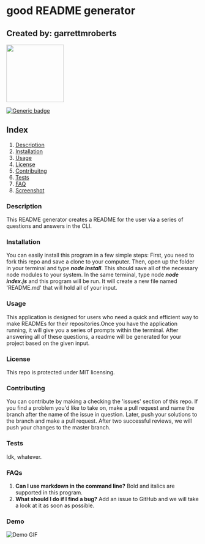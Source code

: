 
# good README generator
  
## Created by: garrettmroberts

<img src="https://avatars0.githubusercontent.com/u/45220795?v=4" height="150px" />

[![Generic badge](https://img.shields.io/badge/Contact_at-<user_has_no_public_email>-<COLOR>.svg)](https://shields.io/)

## Index

1. [Description](#description)
2. [Installation](#installation)
3. [Usage](#usage)
4. [License](#license)
5. [Contribuitng](#contributing)
6. [Tests](#tests)
7. [FAQ](#questions)
8. [Screenshot](#screenshot)

<a name="description"></a>

### Description

This README generator creates a README for the user via a series of questions and answers in the CLI.

<a name="installation"></a>

### Installation

You can easily  install this program in a few simple steps: First, you need to fork this repo and save a clone to your computer. Then, open up the folder in your terminal and type **_node install_**.  This should save all of the necessary node modules to your system. In the same terminal, type node **_node index.js_** and this program will be run.  It will create a new file named 'README.md' that will hold all of your input.

<a name="usage"></a>

### Usage

This application is designed for users who need a quick and efficient way to make READMEs for their repositories.Once you have the application running, it will give you a series of prompts within the terminal.  After answering all of these questions, a readme will be generated for your project based on the given input.

<a name="license"></a>

### License

This repo is protected under MIT licensing.

<a name="contributing"></a>

### Contributing

You can contribute by making a checking the 'issues' section of this repo.  If you find a problem you'd like to take on, make a pull request and name the branch after the name of the issue in question.  Later, push your solutions to the branch and make a pull request.  After two successful reviews, we will push your changes to the master branch.

<a name="tests"></a>

### Tests

Idk, whatever.

<a name="questions"></a>

### FAQs

 1. **Can I use markdown in the command line?** Bold and italics are supported in this program. 
 2.  **What should I do if I find a bug?** Add an issue to GitHub and we will take a look at it as soon as possible.

 <a name="screenshot"></a>

 ### Demo
 ![Demo GIF](./screenshot.gif)
